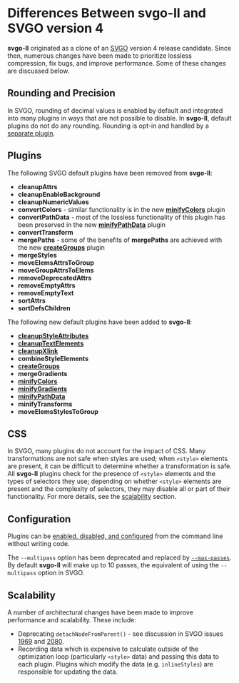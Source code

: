 # Differences Between **svgo-ll** and SVGO version 4

**svgo-ll** originated as a clone of an [SVGO](https://github.com/svg/svgo) version 4 release candidate. Since then, numerous changes have been made to prioritize lossless compression, fix bugs, and improve performance. Some of these changes are discussed below.

## Rounding and Precision

In SVGO, rounding of decimal values is enabled by default and integrated into many plugins in ways that are not possible to disable. In **svgo-ll**, default plugins do not do any rounding. Rounding is opt-in and handled by a [separate plugin](./plugins/round.md).

## Plugins

The following SVGO default plugins have been removed from **svgo-ll**:

- **cleanupAttrs**
- **cleanupEnableBackground**
- **cleanupNumericValues**
- **convertColors** - similar functionality is in the new **[minifyColors](./plugins/minifyColors.md)** plugin
- **convertPathData** - most of the lossless functionality of this plugin has been preserved in the new **[minifyPathData](./plugins/minifyPathData.md)** plugin
- **convertTransform**
- **mergePaths** - some of the benefits of **mergePaths** are achieved with the new **[createGroups](./plugins/createGroups.md)** plugin
- **mergeStyles**
- **moveElemsAttrsToGroup**
- **moveGroupAttrsToElems**
- **removeDeprecatedAttrs**
- **removeEmptyAttrs**
- **removeEmptyText**
- **sortAttrs**
- **sortDefsChildren**

The following new default plugins have been added to **svgo-ll**:

- **[cleanupStyleAttributes](./plugins/cleanupStyleAttributes.md)**
- **[cleanupTextElements](./plugins/cleanupTextElements.md)**
- **[cleanupXlink](./plugins/cleanupXlink.md)**
- **combineStyleElements**
- **[createGroups](./plugins/createGroups.md)**
- **mergeGradients**
- **[minifyColors](./plugins/minifyColors.md)**
- **[minifyGradients](./plugins/minifyGradients.md)**
- **[minifyPathData](./plugins/minifyPathData.md)**
- **minifyTransforms**
- **moveElemsStylesToGroup**

## CSS

In SVGO, many plugins do not account for the impact of CSS. Many transformations are not safe when styles are used; when `<style>` elements are present, it can be difficult to determine whether a transformation is safe. All **svgo-ll** plugins check for the presence of `<style>` elements and the types of selectors they use; depending on whether `<style>` elements are present and the complexity of selectors, they may disable all or part of their functionality. For more details, see the [scalability](#scalability) section.

## Configuration

Plugins can be [enabled, disabled, and configured](./command-line-options.md#plugins) from the command line without writing code.

The `--multipass` option has been deprecated and replaced by [`--max-passes`](./command-line-options.md#max-passes). By default **svgo-ll** will make up to 10 passes, the equivalent of using the `--multipass` option in SVGO.

<a id="scalability"></a>

## Scalability

A number of architectural changes have been made to improve performance and scalability. These include:

- Deprecating `detachNodeFromParent()` - see discussion in SVGO issues [1969](https://github.com/svg/svgo/issues/1969) and [2080](https://github.com/svg/svgo/issues/2080).
- Recording data which is expensive to calculate outside of the optimization loop (particularly `<style>` data) and passing this data to each plugin. Plugins which modify the data (e.g. `inlineStyles`) are responsible for updating the data.
